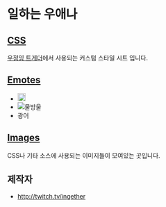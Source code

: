 ﻿# 일하는 우애나

## [CSS](https://github.com/Ingether/TGD-CSS/tree/master/CSS)
[우정잉 트게더](http://tgd.kr/nanajam777)에서 사용되는 커스텀 스타일 시트 입니다.

## [Emotes](https://github.com/Ingether/TGD-CSS/tree/master/Emotes)
* <img src="https://ingether.github.io/TGD-CSS/Emotes/Badge_0_Start/02_72.png" width="18" height="18">
* ![물방울](https://ingether.github.io/TGD-CSS/Emotes/Badge_0_Start/02_72.png)
* 광어

## [Images](https://github.com/Ingether/TGD-CSS/tree/master/Images)
CSS나 기타 소스에 사용되는 이미지들이 모여있는 곳입니다.

## 제작자
* http://twitch.tv/ingether
